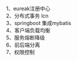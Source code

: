 1、eureak注册中心<br>
2、分布式事务 lcn<br>
3、springboot 集成mybatis<br>
4、客户端负载均衡<br>
5、服务熔断降级<br>
6、前后端分离<br>
7、权限控制<br>


